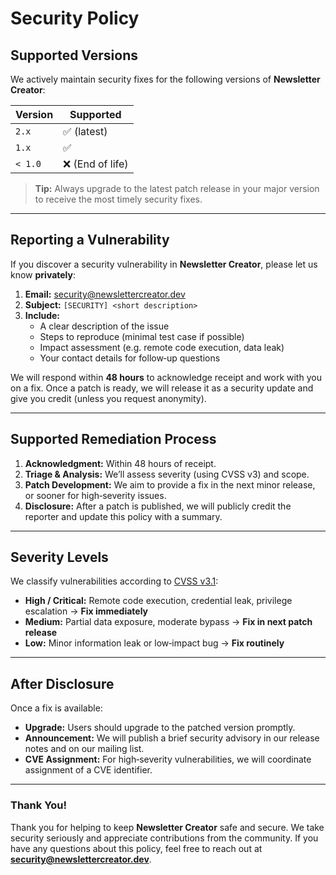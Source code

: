 # Security Policy

## Supported Versions

We actively maintain security fixes for the following versions of **Newsletter Creator**:

| Version  | Supported     |
| -------- | ------------- |
| `2.x`    | :white_check_mark: (latest) |
| `1.x`    | :white_check_mark:        |
| `< 1.0`  | :x: (End of life)        |

> **Tip:** Always upgrade to the latest patch release in your major version to receive the most timely security fixes.

---

## Reporting a Vulnerability

If you discover a security vulnerability in **Newsletter Creator**, please let us know **privately**:

1. **Email:** security@newslettercreator.dev  
2. **Subject:** `[SECURITY] <short description>`  
3. **Include:**  
   - A clear description of the issue  
   - Steps to reproduce (minimal test case if possible)  
   - Impact assessment (e.g. remote code execution, data leak)  
   - Your contact details for follow‑up questions  

We will respond within **48 hours** to acknowledge receipt and work with you on a fix. Once a patch is ready, we will release it as a security update and give you credit (unless you request anonymity).

---

## Supported Remediation Process

1. **Acknowledgment:** Within 48 hours of receipt.  
2. **Triage & Analysis:** We’ll assess severity (using CVSS v3) and scope.  
3. **Patch Development:** We aim to provide a fix in the next minor release, or sooner for high‑severity issues.  
4. **Disclosure:** After a patch is published, we will publicly credit the reporter and update this policy with a summary.

---

## Severity Levels

We classify vulnerabilities according to [CVSS v3.1](https://www.first.org/cvss/specification-document):

- **High / Critical:** Remote code execution, credential leak, privilege escalation → **Fix immediately**  
- **Medium:** Partial data exposure, moderate bypass → **Fix in next patch release**  
- **Low:** Minor information leak or low‑impact bug → **Fix routinely**

---

## After Disclosure

Once a fix is available:

- **Upgrade:** Users should upgrade to the patched version promptly.  
- **Announcement:** We will publish a brief security advisory in our release notes and on our mailing list.  
- **CVE Assignment:** For high‑severity vulnerabilities, we will coordinate assignment of a CVE identifier.

---

### Thank You!

Thank you for helping to keep **Newsletter Creator** safe and secure. We take security seriously and appreciate contributions from the community. If you have any questions about this policy, feel free to reach out at **security@newslettercreator.dev**.
